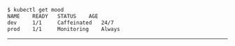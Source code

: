 <!-- *"It works on my machine" → "It works on everyone's machine"* -->

<!-- ## Status -->

```bash
$ kubectl get mood
NAME    READY   STATUS    AGE
dev     1/1     Caffeinated   24/7
prod    1/1     Monitoring    Always
```

<!-- ## What I Do

- Build scalable cloud infrastructure
- Automate deployment pipelines
- Monitor and optimize systems -->
<!-- 
## Arsenal

⚡ **Cloud**: AWS • GCP • Azure  
🏗️ **IaC**: Terraform • Pulumi  
🔄 **CI/CD**: GitHub Actions • Gitlab CI_CD  
📦 **Containers**: Docker • K8s  
📊 **Observability**: Prometheus • Grafana  -->

<!-- ## Connect

[![LinkedIn](https://img.shields.io/badge/-LinkedIn-0A66C2?style=flat&logo=linkedin)](your-linkedin)
[![Email](https://img.shields.io/badge/-Email-EA4335?style=flat&logo=gmail)](mailto:your-email) -->

---


<!-- [![LinkedIn](https://img.shields.io/badge/Let's_Connect-0A66C2?style=for-the-badge&logo=linkedin)](your-linkedin) [![Email](https://img.shields.io/badge/Drop_a_Line-EA4335?style=for-the-badge&logo=gmail)](mailto:your-email)

--- -->
